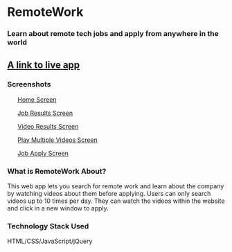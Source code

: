 <h1>RemoteWork</h1>
<h3>Learn about remote tech jobs and apply from anywhere in the world</h3>

<h2><a href="https://awesomething.github.io/remotework">A link to live app</a></h2>

<h3>Screenshots</h3>
<il>
<ul><a href="https://ibb.co/nD0cNdv">Home Screen</a></ul>
<ul><a href=" https://ibb.co/72cXgk9">Job Results Screen</a></ul>
<ul><a href="https://ibb.co/64KK5Xm">Video Results Screen</a></ul>
<ul><a href="https://ibb.co/JQvqM6b">Play Multiple Videos Screen</a></ul>
 <ul><a href="https://ibb.co/mv71kqJ">Job Apply Screen</a></ul>
</il>

<h3>What is RemoteWork About?</h3>
<p>This web app lets you search for remote work and learn about the company by watching videos about them before applying. Users can only search videos up to 10 times per day. They can watch the videos within the website and click in a new window to apply.</p>

<h3>Technology Stack Used</h3> 
<p>HTML/CSS/JavaScript/jQuery</p>
